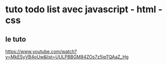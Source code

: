 # tuto todo list avec javascript - html - css


## le tuto
https://www.youtube.com/watch?v=MkESyVB4oUw&list=UULPBBGM84ZOs7z5jpTQAaZ_Hg
